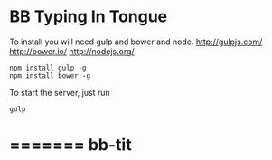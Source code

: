 BB Typing In Tongue
======================

To install you will need gulp and bower and node.
http://gulpjs.com/
http://bower.io/
http://nodejs.org/

```
npm install gulp -g
npm install bower -g
```

To start the server, just run
```
gulp
```
=======
bb-tit
======
